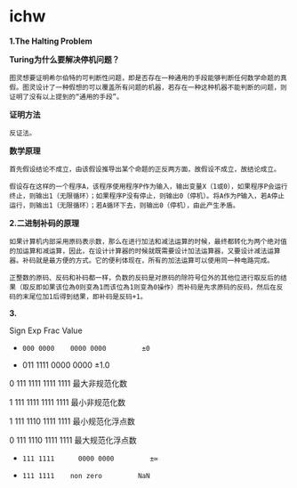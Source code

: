 # ichw

**1.The Halting Problem**

  **Turing为什么要解决停机问题？**

    图灵想要证明希尔伯特的可判断性问题，即是否存在一种通用的手段能够判断任何数学命题的真假。图灵设计了一种假想的可以覆盖所有问题的机器，若存在一种这种机器不能判断的问题，则证明了没有以上提到的“通用的手段”。

  **证明方法**

    反证法。

  **数学原理**

    首先假设结论不成立，由该假设推导出某个命题的正反两方面，故假设不成立，故结论成立。
    
    假设存在这样的一个程序A，该程序使用程序P作为输入，输出变量X（1或0），如果程序P会运行终止，则输出1（无限循环）；如果程序P没有停止，则输出0（停机）。将A作为P输入，若A停止运行，则输出1（无限循环）；若A循环下去，则输出0（停机），由此产生矛盾。



**2.二进制补码的原理**
    
    如果计算机内部采用原码表示数，那么在进行加法和减法运算的时候，最终都转化为两个绝对值的加运算和减运算，因此，在设计计算器的时候就既需要设计加法运算器，又要设计减法运算器。补码就是最方便的方式。它的便利体现在，所有的加法运算可以使用同一种电路完成。
    
    正整数的原码、反码和补码都一样，负数的反码是对原码的除符号位外的其他位进行取反后的结果（取反即如果该位為0则变為1而该位為1则变為0操作）而补码是先求原码的反码，然后在反码的末尾位加1后得到结果，即补码是反码+1。
   
**3.**

Sign	  Exp	      Frac	        Value

*	  000 0000	  0000 0000     	±0

*  	011 1111	  0000 0000	     ±1.0

0	  111 1111  	1111 1111	  最大非规范化数

1	  111 1111	  1111 1111  	最小非规范化数

1  	111 1110  	1111 1111	  最小规范化浮点数

0	  111 1110	  1111 1111	  最大规范化浮点数

*	  111 1111  	0000 0000	      ±∞

*	  111 1111	  non zero	       NaN
